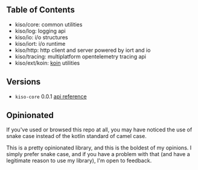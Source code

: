 ## Table of Contents

- kiso/core: common utilities
- kiso/log: logging api
- kiso/io: i/o structures
- kiso/iort: i/o runtime
- kiso/http: http client and server powered by iort and io
- kiso/tracing: multiplatform opentelemetry tracing api
- kiso/ext/koin: [koin](https://insert-koin.io) utilities

## Versions

- `kiso-core` 0.0.1 [api reference](https://maven.dimensional.fun/javadoc/releases/gay/vzt/kiso/kiso-core/0.0.1/raw/index.html)

## Opinionated

If you've used or browsed this repo at all, you may have noticed the use of snake case instead of the kotlin standard of
camel case.

This is a pretty opinionated library, and this is the boldest of my opinions. I simply prefer snake case, and
if you have a problem with that (and have a legitimate reason to use my library), I'm open to feedback.
